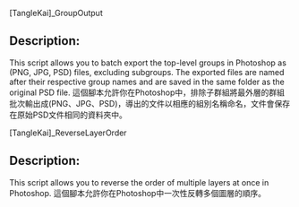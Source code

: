 [TangleKai]_GroupOutput

Description:
----------------------------------------
This script allows you to batch export the top-level groups in Photoshop as (PNG, JPG, PSD) files, excluding subgroups. 
The exported files are named after their respective group names and are saved in the same folder as the original PSD file.
這個腳本允許你在Photoshop中，排除子群組將最外層的群組批次輸出成(PNG、JPG、PSD)，導出的文件以相應的組別名稱命名，文件會保存在原始PSD文件相同的資料夾中。


[TangleKai]_ReverseLayerOrder

Description:
----------------------------------------
This script allows you to reverse the order of multiple layers at once in Photoshop.
這個腳本允許你在Photoshop中一次性反轉多個圖層的順序。
